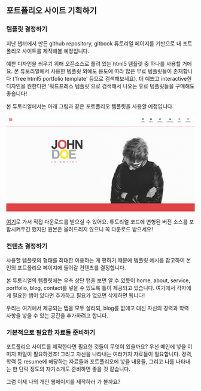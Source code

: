 ## 포트폴리오 사이트 기획하기

### 템플릿 결정하기
지난 챕터에서 만든 github repository, gitbook 튜토리얼 페이지를 기반으로 
내 포트폴리오 사이트를 제작해볼 예정입니다.

예쁜 디자인을 씌우기 위해 오픈소스로 풀려 있는 html5 템플릿 중 하나를 사용할 거에요.
본 튜토리얼에서 사용한 템플릿 외에도 용도에 따라 많은 무료 템플릿들이 존재합니다
('free html5 portfolio template' 등으로 검색해보세요).
더 예쁘고 interactive한 디자인을 원한다면 '워드프레스 템플릿'으로 검색해서 나오는 유료 템플릿들을 구매해도 좋습니다!

본 튜토리얼에서는 아래 그림과 같은 포트폴리오 템플릿을 사용할 예정입니다.

![포트폴리오 템플릿 예제](img/1.PNG)

[여기](https://themewagon.com/themes/johndoe-free-one-page-portfolio-website-template/)로 가서
직접 다운로드를 받으실 수 있어요.
튜토리얼 코드에 변형된 버전 소스를 포함시켜두긴 했지만 원본은 올려드리지 않으니 꼭 다운로드 받으세요!


### 컨텐츠 결정하기
사용할 템플릿의 형태를 최대한 이용하는 게 편하기 때문에 템플릿 예시를 참고하여
본인의 포트폴리오 페이지에 들어갈 컨텐츠를 결정합니다.

본 튜토리얼의 템플릿에는 우측 상단 탭을 보면 알 수 있듯이 
home, about, service, portfolio, blog, contact를 넣을 수 있도록 틀이 제공되고 있습니다.
여기에서 각자에게 필요한 탭이 있다면 추가하고 필요가 없으면 삭제하면 됩니다!

우리는 여기에서 제공되는 탭을 모두 살리되,
blog를 없애고 대신 자신의 경력과 학력 사항을 넣을 수 있는 공간을 추가하려고 합니다.

### 기본적으로 필요한 자료들 준비하기
포트폴리오 사이트를 제작한다면 필요한 것들이 무엇이 있을까요?
우선 메인에 넣을 이미지 파일이 필요하겠죠! 그리고 자신을 나타내는 여러가지 자료들이 필요합니다.
경력, 학력 등 resume에 해당하는 자료들과 포트폴리오에 넣을 내용들, 
그리고 나를 나타내는 한 단락 정도의 자기소개도 준비하면 좋을 것 같습니다.

그럼 이제 나의 개인 웹페이지를 제작하러 가 볼까요?
